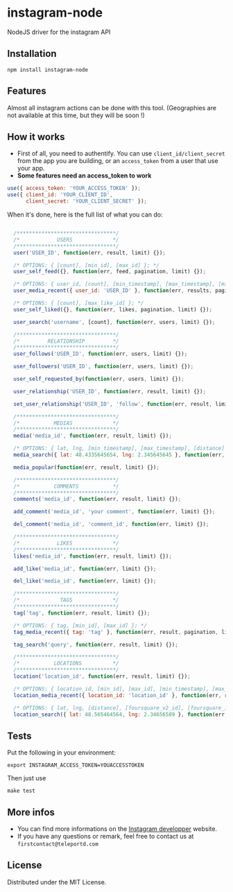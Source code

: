 instagram-node
=========

NodeJS driver for the instagram API

## Installation

`npm install instagram-node`

## Features

Almost all instagram actions can be done with this tool. (Geographies are not available at this time, but they will be soon !)

## How it works

* First of all, you need to authentify. You can use `client_id/client_secret` from the app you are building, or an `access_token` from
a user that use your app.
* **Some features need an access_token to work**

```javascript
use({ access_token: 'YOUR_ACCESS_TOKEN' });
use({ client_id: 'YOUR_CLIENT_ID',
      client_secret: 'YOUR_CLIENT_SECRET' });
```

When it's done, here is the full list of what you can do:

```javascript

  /********************************/
  /*            USERS             */
  /********************************/
  user('USER_ID', function(err, result, limit) {});

  /* OPTIONS: { [count], [min_id], [max_id] }; */
  user_self_feed({}, function(err, feed, pagination, limit) {});

  /* OPTIONS: { user_id, [count], [min_timestamp], [max_timestamp], [min_id], [max_id] }; */
  user_media_recent({ user_id: 'USER_ID' }, function(err, results, pagination, limit) {});

  /* OPTIONS: { [count], [max_like_id] }; */
  user_self_liked({}, function(err, likes, pagination, limit) {});

  user_search('username', [count], function(err, users, limit) {});

  /********************************/
  /*         RELATIONSHIP         */
  /********************************/
  user_follows('USER_ID', function(err, users, limit) {});

  user_followers('USER_ID', function(err, users, limit) {});

  user_self_requested_by(function(err, users, limit) {});

  user_relationship('USER_ID', function(err, result, limit) {});

  set_user_relationship('USER_ID', 'follow', function(err, result, limit) {});

  /********************************/
  /*           MEDIAS             */
  /********************************/
  media('media_id', function(err, result, limit) {});

  /* OPTIONS: { lat, lng, [min_timestamp], [max_timestamp], [distance] }; */
  media_search({ lat: 48.4335645654, lng: 2.345645645 }, function(err, result, pagination, limit) {});

  media_popular(function(err, result, limit) {});

  /********************************/
  /*           COMMENTS           */
  /********************************/
  comments('media_id', function(err, result, limit) {});

  add_comment('media_id', 'your comment', function(err, limit) {});

  del_comment('media_id', 'comment_id', function(err, limit) {});

  /********************************/
  /*            LIKES             */
  /********************************/
  likes('media_id', function(err, result, limit) {});

  add_like('media_id', function(err, limit) {});

  del_like('media_id', function(err, limit) {});

  /********************************/
  /*             TAGS             */
  /********************************/
  tag('tag', function(err, result, limit) {});

  /* OPTIONS: { tag, [min_id], [max_id] }; */
  tag_media_recent({ tag: 'tag' }, function(err, result, pagination, limit) {});

  tag_search('query', function(err, result, limit) {});

  /********************************/
  /*           LOCATIONS          */
  /********************************/
  location('location_id', function(err, result, limit) {});

  /* OPTIONS: { location_id, [min_id], [max_id], [min_timestamp], [max_timestamp] }; */
  location_media_recent({ location_id: 'location_id' }, function(err, result, pagination, limit) {});

  /* OPTIONS: { lat, lng, [distance], [foursquare_v2_id], [foursquare_id] }; */
  location_search({ lat: 48.565464564, lng: 2.34656589 }, function(err, result, limit) {});
```

## Tests

Put the following in your environment:

    export INSTAGRAM_ACCESS_TOKEN=YOUACCESSTOKEN

Then just use

    make test

## More infos

* You can find more informations on the [Instagram developper](http://instagram.com/developer) website.
* If you have any questions or remark, feel free to contact us at `firstcontact@teleportd.com`

## License

Distributed under the MIT License.

